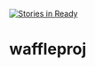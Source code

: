 [![Stories in Ready](https://badge.waffle.io/sdfjsdkhfdsjgfs/waffleproj.png?label=ready&title=Ready)](https://waffle.io/sdfjsdkhfdsjgfs/waffleproj)
# waffleproj